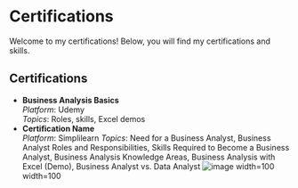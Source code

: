 # Certifications
  
Welcome to my certifications! Below, you will find my certifications and skills. 

## Certifications  
- **Business Analysis Basics**  
  *Platform*: Udemy  
  *Topics*: Roles, skills, Excel demos  
- **Certification Name**  
  *Platform*: Simplilearn
  *Topics*: Need for a Business Analyst, Business Analyst Roles and Responsibilities, Skills Required to Become a Business Analyst, Business Analysis Knowledge Areas, Business Analysis with Excel (Demo), Business Analyst vs. Data Analyst 
![image width=100](https://github.com/user-attachments/assets/c02e6f1a-1f5c-4f22-b91a-8056e5a3a41c) width=100

